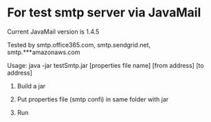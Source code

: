 For test smtp server via JavaMail
=================================

Current JavaMail version is 1.4.5

Tested by smtp.office365.com, smtp.sendgrid.net, smtp.***amazonaws.com


Usage: java -jar testSmtp.jar [properties file name] [from address] [to address] 

1. Build a jar

2. Put properties file (smtp confi) in same folder with jar

3. Run
